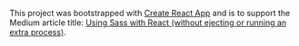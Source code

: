 This project was bootstrapped with [Create React App](https://github.com/facebookincubator/create-react-app)
and is to support the Medium article title: [Using Sass with React (without ejecting or running an extra process)](https://medium.com/@pardel/using-sass-with-react-without-ejecting-or-running-an-extra-process-de1e4ba4a442).
